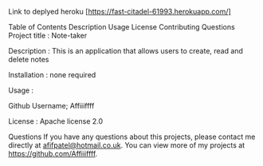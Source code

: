 Link to deplyed heroku
[https://fast-citadel-61993.herokuapp.com/]

Table of Contents
Description
Usage
License
Contributing
Questions
Project title :
Note-taker

Description :
This is an application that allows users to create, read and delete notes

Installation :
none required

Usage :

Github Username;
Affiiiffff

License :
Apache license 2.0

Questions
If you have any questions about this projects, please contact me directly at afifpatel@hotmail.co.uk. You can view more of my projects at https://github.com/Affiiiffff.

